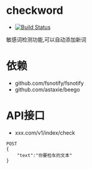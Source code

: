 # checkword 
- [![Build Status](https://travis-ci.com/midoks/checkword.svg?branch=master)](https://travis-ci.com/midoks/checkword)

敏感词检测功能,可以自动添加新词

# 依赖
- github.com/fsnotify/fsnotify
- github.com/astaxie/beego

# API接口

- xxx.com/v1/index/check
```
POST
{
	"text":"你要检车的文本"
}
```

